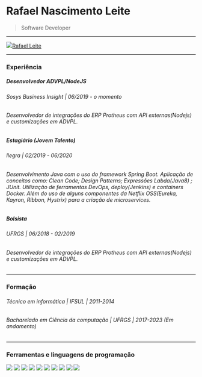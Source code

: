 # Rafael Nascimento Leite
> Software Developer
---

<img src="https://img.icons8.com/ios-filled/50/000000/linkedin.png"/><a href="https://www.linkedin.com/in/rafanleite/">Rafael Leite</a>

---

### Experiência

##### Desenvolvedor ADVPL/NodeJS
###### *Sosys Business Insight | 06/2019 - o momento*
###### Desenvolvedor de integrações do ERP Protheus com API externas(Nodejs) e customizações em ADVPL. 

##### Estagiário (Jovem Talento)
###### *Ilegra | 02/2019 - 06/2020*
###### Desenvolvimento Java com o uso do framework Spring Boot. Aplicação de conceitos como: Clean Code; Design Patterns; Expressões Labda(Java8) ; JUnit. Utilização de ferramentas DevOps, deploy(Jenkins) e containers Docker. Além do uso de alguns componentes da Netflix OSS(Eureka, Kayron, Ribbon, Hystrix) para a criação de microservices. 

##### Bolsista 
###### *UFRGS | 06/2018 - 02/2019*
###### Desenvolvedor de integrações do ERP Protheus com API externas(Nodejs) e customizações em ADVPL. 
---

### Formação 
###### Técnico em informática | IFSUL | 2011-2014
###### Bacharelado em Ciência da computação | UFRGS | 2017-2023 (Em andamento)
---

### Ferramentas e linguagens de programação

<img src="https://img.icons8.com/color/48/000000/nodejs.png"/> <img src="https://img.icons8.com/material-sharp/48/000000/github.png"/>  <img src="https://img.icons8.com/color/48/000000/npm.png"/> <img src="https://img.icons8.com/color/48/000000/mongodb.png"/> <img src="https://img.icons8.com/color/48/000000/heroku.png"/> <img src="https://img.icons8.com/color/48/000000/java-coffee-cup-logo.png"/> <img src="https://img.icons8.com/ios/50/000000/mysql-logo.png"/> <img src="https://img.icons8.com/color/48/000000/docker.png"/> <img src="https://img.icons8.com/ios-filled/50/000000/javascript.png"/> <img src="https://img.icons8.com/color/48/000000/c-programming.png"/> 
